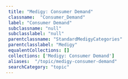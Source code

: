 ```yaml
--- 
 title: "Medigy: Consumer Demand" 
 classname:  "Consumer_Demand" 
 label: "Consumer Demand" 
 subclassname: "null" 
 subclasslabel: "null" 
 parentclassname: "StandardMedigyCategories" 
 parentclasslabel: "Medigy" 
 equalentCollections: [] 
 collections: ['Medigy: Consumer Demand']
 aliases:  "/topic/medigy-consumer-demand"  
 searchCategory: "topic" 
---
```

